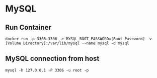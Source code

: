 # MySQL

## Run Container

```
docker run -p 3306:3306 -e MYSQL_ROOT_PASSWORD=[Root Password] -v [Volume Directory]:/var/lib/mysql --name mysql -d mysql
```

## MySQL connection from host

```
mysql -h 127.0.0.1 -P 3306 -u root -p
```
